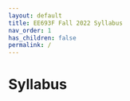 ```yaml
---
layout: default
title: EE693F Fall 2022 Syllabus
nav_order: 1
has_children: false
permalink: /
---
```


# Syllabus 